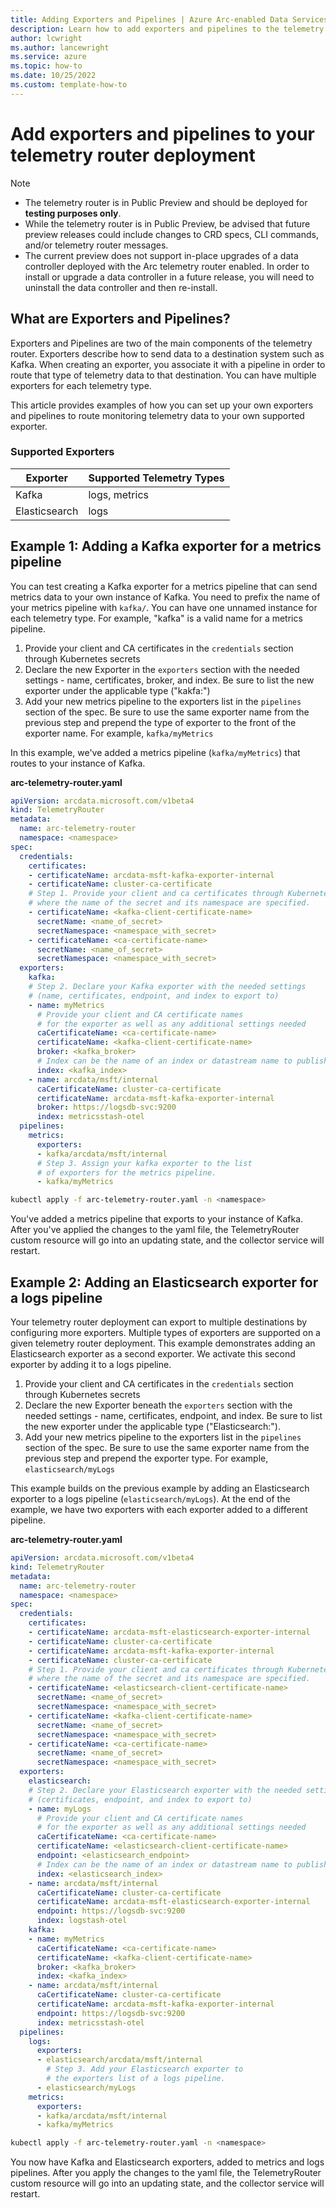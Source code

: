 ```yaml
---
title: Adding Exporters and Pipelines | Azure Arc-enabled Data Services
description: Learn how to add exporters and pipelines to the telemetry router
author: lcwright
ms.author: lancewright
ms.service: azure
ms.topic: how-to 
ms.date: 10/25/2022
ms.custom: template-how-to 
---
```


# Add exporters and pipelines to your telemetry router deployment

> [!NOTE]
>
> - The telemetry router is in Public Preview and should be deployed for **testing purposes only**.
> - While the telemetry router is in Public Preview, be advised that future preview releases could include changes to CRD specs, CLI commands, and/or telemetry router messages.
> - The current preview does not support in-place upgrades of a data controller deployed with the Arc telemetry router enabled. In order to install or upgrade a data controller in a future release, you will need to uninstall the data controller and then re-install.

## What are Exporters and Pipelines?

Exporters and Pipelines are two of the main components of the telemetry router. Exporters describe how to send data to a destination system such as Kafka. When creating an exporter, you associate it with a pipeline in order to route that type of telemetry data to that destination. You can have multiple exporters for each telemetry type.

This article provides examples of how you can set up your own exporters and pipelines to route monitoring telemetry data to your own supported exporter.

### Supported Exporters

|  Exporter     | Supported Telemetry Types |
|--------------|-----------|
| Kafka       | logs, metrics      |
| Elasticsearch       | logs      |

## Example 1: Adding a Kafka exporter for a metrics pipeline

You can test creating a Kafka exporter for a metrics pipeline that can send metrics data to your own instance of Kafka. You need to prefix the name of your metrics pipeline with `kafka/`. You can have one unnamed instance for each telemetry type. For example, "kafka" is a valid name for a metrics pipeline.
  
1. Provide your client and CA certificates in the `credentials` section through Kubernetes secrets
2. Declare the new Exporter in the `exporters` section with the needed settings - name, certificates, broker, and index. Be sure to list the new exporter under the applicable type ("kakfa:")
3. Add your new metrics pipeline to the exporters list in the `pipelines` section of the spec. Be sure to use the same exporter name from the previous step and prepend the type of exporter to the front of the exporter name. For example, `kafka/myMetrics`

In this example, we've added a metrics pipeline (`kafka/myMetrics`) that routes to your instance of Kafka.

**arc-telemetry-router.yaml**

```yaml
apiVersion: arcdata.microsoft.com/v1beta4
kind: TelemetryRouter
metadata:
  name: arc-telemetry-router
  namespace: <namespace>
spec:
  credentials:
    certificates:
    - certificateName: arcdata-msft-kafka-exporter-internal
    - certificateName: cluster-ca-certificate
    # Step 1. Provide your client and ca certificates through Kubernetes secrets
    # where the name of the secret and its namespace are specified.
    - certificateName: <kafka-client-certificate-name>
      secretName: <name_of_secret>
      secretNamespace: <namespace_with_secret>
    - certificateName: <ca-certificate-name>
      secretName: <name_of_secret>
      secretNamespace: <namespace_with_secret>
  exporters:
    kafka:
    # Step 2. Declare your Kafka exporter with the needed settings 
    # (name, certificates, endpoint, and index to export to)
    - name: myMetrics
      # Provide your client and CA certificate names
      # for the exporter as well as any additional settings needed
      caCertificateName: <ca-certificate-name>
      certificateName: <kafka-client-certificate-name>
      broker: <kafka_broker>
      # Index can be the name of an index or datastream name to publish events to
      index: <kafka_index>
    - name: arcdata/msft/internal
      caCertificateName: cluster-ca-certificate
      certificateName: arcdata-msft-kafka-exporter-internal
      broker: https://logsdb-svc:9200
      index: metricsstash-otel
  pipelines:
    metrics:
      exporters:
      - kafka/arcdata/msft/internal
      # Step 3. Assign your kafka exporter to the list
      # of exporters for the metrics pipeline.
      - kafka/myMetrics
```

```bash
kubectl apply -f arc-telemetry-router.yaml -n <namespace>
```

You've added a metrics pipeline that exports to your instance of Kafka. After you've applied the changes to the yaml file, the TelemetryRouter custom resource will go into an updating state, and the collector service will restart.

## Example 2: Adding an Elasticsearch exporter for a logs pipeline

Your telemetry router deployment can export to multiple destinations by configuring more exporters. Multiple types of exporters are supported on a given telemetry router deployment. This example demonstrates adding an Elasticsearch exporter as a second exporter. We activate this second exporter by adding it to a logs pipeline.

1. Provide your client and CA certificates in the `credentials` section through Kubernetes secrets
2. Declare the new Exporter beneath the `exporters` section with the needed settings - name, certificates, endpoint, and index. Be sure to list the new exporter under the applicable type ("Elasticsearch:").
3. Add your new metrics pipeline to the exporters list in the `pipelines` section of the spec. Be sure to use the same exporter name from the previous step and prepend the exporter type. For example, `elasticsearch/myLogs`

This example builds on the previous example by adding an Elasticsearch exporter to a logs pipeline (`elasticsearch/myLogs`). At the end of the example, we have two exporters with each exporter added to a different pipeline.

**arc-telemetry-router.yaml**

```yaml
apiVersion: arcdata.microsoft.com/v1beta4
kind: TelemetryRouter
metadata:
  name: arc-telemetry-router
  namespace: <namespace>
spec:
  credentials:
    certificates:
    - certificateName: arcdata-msft-elasticsearch-exporter-internal
    - certificateName: cluster-ca-certificate
    - certificateName: arcdata-msft-kafka-exporter-internal
    - certificateName: cluster-ca-certificate
    # Step 1. Provide your client and ca certificates through Kubernetes secrets
    # where the name of the secret and its namespace are specified.
    - certificateName: <elasticsearch-client-certificate-name>
      secretName: <name_of_secret>
      secretNamespace: <namespace_with_secret>
    - certificateName: <kafka-client-certificate-name>
      secretName: <name_of_secret>
      secretNamespace: <namespace_with_secret>
    - certificateName: <ca-certificate-name>
      secretName: <name_of_secret>
      secretNamespace: <namespace_with_secret>
  exporters:
    elasticsearch:
    # Step 2. Declare your Elasticsearch exporter with the needed settings 
    # (certificates, endpoint, and index to export to)
    - name: myLogs
      # Provide your client and CA certificate names
      # for the exporter as well as any additional settings needed
      caCertificateName: <ca-certificate-name>
      certificateName: <elasticsearch-client-certificate-name>
      endpoint: <elasticsearch_endpoint>
      # Index can be the name of an index or datastream name to publish events to
      index: <elasticsearch_index>
    - name: arcdata/msft/internal
      caCertificateName: cluster-ca-certificate
      certificateName: arcdata-msft-elasticsearch-exporter-internal
      endpoint: https://logsdb-svc:9200
      index: logstash-otel   
    kafka:
    - name: myMetrics
      caCertificateName: <ca-certificate-name>
      certificateName: <kafka-client-certificate-name>
      broker: <kafka_broker>
      index: <kafka_index>
    - name: arcdata/msft/internal
      caCertificateName: cluster-ca-certificate
      certificateName: arcdata-msft-kafka-exporter-internal
      endpoint: https://logsdb-svc:9200
      index: metricsstash-otel  
  pipelines:
    logs:
      exporters:
      - elasticsearch/arcdata/msft/internal
        # Step 3. Add your Elasticsearch exporter to 
        # the exporters list of a logs pipeline.
      - elasticsearch/myLogs
    metrics:
      exporters:
      - kafka/arcdata/msft/internal
      - kafka/myMetrics
```

```bash
kubectl apply -f arc-telemetry-router.yaml -n <namespace>
```

You now have Kafka and Elasticsearch exporters, added to metrics and logs pipelines. After you apply the changes to the yaml file, the TelemetryRouter custom resource will go into an updating state, and the collector service will restart.

